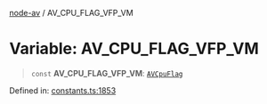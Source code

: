 [node-av](../globals.md) / AV\_CPU\_FLAG\_VFP\_VM

# Variable: AV\_CPU\_FLAG\_VFP\_VM

> `const` **AV\_CPU\_FLAG\_VFP\_VM**: [`AVCpuFlag`](../type-aliases/AVCpuFlag.md)

Defined in: [constants.ts:1853](https://github.com/seydx/av/blob/f8631fc881b394300b1479f511d55cf1c370a87f/src/constants/constants.ts#L1853)
